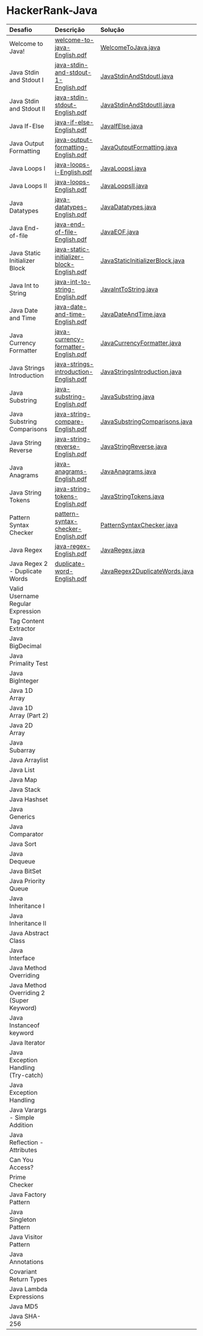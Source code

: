# HackerRank-Java

| Desafio                                  | Descrição     | Solução |
| :-------------                           |:------------- | :------ |
| Welcome to Java!                         | [welcome-to-java-English.pdf](https://github.com/jssfernandes/HackerRank-Java/blob/master/src/Welcome%20to%20Java/welcome-to-java-English.pdf) | [WelcomeToJava.java](https://github.com/jssfernandes/HackerRank-Java/blob/master/src/Welcome%20to%20Java/WelcomeToJava.java) |
| Java Stdin and Stdout I                  | [java-stdin-and-stdout-1-English.pdf](https://github.com/jssfernandes/HackerRank-Java/blob/master/src/Java%20Stdin%20and%20Stdout%20I/java-stdin-and-stdout-1-English.pdf) | [JavaStdinAndStdoutI.java](https://github.com/jssfernandes/HackerRank-Java/blob/master/src/Java%20Stdin%20and%20Stdout%20I/JavaStdinAndStdoutI.java) |
| Java Stdin and Stdout II                 | [java-stdin-stdout-English.pdf](/src/Java%20Stdin%20and%20Stdout%20II/java-stdin-stdout-English.pdf) | [JavaStdinAndStdoutII.java](/src/Java%20Stdin%20and%20Stdout%20II/JavaStdinAndStdoutII.java) |
| Java If-Else                             | [java-if-else-English.pdf](/src/Java%20If-Else/java-if-else-English.pdf) | [JavaIfElse.java](/src/Java%20If-Else/JavaIfElse.java) |
| Java Output Formatting                   | [java-output-formatting-English.pdf](/src/Java%20Output%20Formatting/java-output-formatting-English.pdf) | [JavaOutputFormatting.java](/src/Java%20Output%20Formatting/JavaOutputFormatting.java) |
| Java Loops I                             | [java-loops-i-English.pdf](/src/Java%20Loops%20I/java-loops-i-English.pdf) | [JavaLoopsI.java](/src/Java%20Loops%20I/JavaLoopsI.java) |
| Java Loops II                            | [java-loops-English.pdf](/src/Java%20Loops%20II/java-loops-English.pdf) | [JavaLoopsII.java](/src/Java%20Loops%20II/JavaLoopsII.java) |
| Java Datatypes                           | [java-datatypes-English.pdf](/src/Java%20Datatypes/java-datatypes-English.pdf) | [JavaDatatypes.java](/src/Java%20Datatypes/JavaDatatypes.java) |
| Java End-of-file                         | [java-end-of-file-English.pdf](/src/Java%20End-of-file/java-end-of-file-English.pdf) | [JavaEOF.java](/src/Java%20End-of-file/JavaEOF.java) |
| Java Static Initializer Block            | [java-static-initializer-block-English.pdf](/src/Java%20Static%20Initializer%20Block/java-static-initializer-block-English.pdf) | [JavaStaticInitializerBlock.java](/src/Java%20Static%20Initializer%20Block/JavaStaticInitializerBlock.java) |
| Java Int to String                       | [java-int-to-string-English.pdf](/src/Java%20Int%20to%20String/java-int-to-string-English.pdf) | [JavaIntToString.java](/src/Java%20Int%20to%20String/JavaIntToString.java) |
| Java Date and Time                       | [java-date-and-time-English.pdf](/src/Java%20Date%20and%20Time/java-date-and-time-English.pdf) | [JavaDateAndTime.java](/src/Java%20Date%20and%20Time/JavaDateAndTime.java) |
| Java Currency Formatter                  | [java-currency-formatter-English.pdf](/src/Java%20Currency%20Formatter/java-currency-formatter-English.pdf) | [JavaCurrencyFormatter.java](/src/Java%20Currency%20Formatter/JavaCurrencyFormatter.java) |
| Java Strings Introduction                | [java-strings-introduction-English.pdf](/src/Java%20Strings%20Introduction/java-strings-introduction-English.pdf) | [JavaStringsIntroduction.java](/src/Java%20Strings%20Introduction/JavaStringsIntroduction.java) |
| Java Substring                           | [java-substring-English.pdf](/src/Java%20Substring/java-substring-English.pdf) | [JavaSubstring.java](/src/Java%20Substring/JavaSubstring.java) |
| Java Substring Comparisons               | [java-string-compare-English.pdf](/src/Java%20Substring%20Comparisons/java-string-compare-English.pdf) | [JavaSubstringComparisons.java](/src/Java%20Substring%20Comparisons/JavaSubstringComparisons.java) |
| Java String Reverse                      | [java-string-reverse-English.pdf](/src/Java%20Substring%20Comparisons/java-string-compare-English.pdf) | [JavaStringReverse.java](/src/Java%20Substring%20Comparisons/JavaSubstringComparisons.java) |
| Java Anagrams                            | [java-anagrams-English.pdf](/src/Java%20Anagrams/java-anagrams-English.pdf) | [JavaAnagrams.java](/src/Java%20Anagrams/JavaAnagrams.java) |
| Java String Tokens                       | [java-string-tokens-English.pdf](/src/Java%20String%20Tokens/java-string-tokens-English.pdf) | [JavaStringTokens.java](/src/Java%20String%20Tokens/JavaStringTokens.java) |
| Pattern Syntax Checker                   | [pattern-syntax-checker-English.pdf](/src/Pattern%20Syntax%20Checker/pattern-syntax-checker-English.pdf) | [PatternSyntaxChecker.java](/src/Pattern%20Syntax%20Checker/PatternSyntaxChecker.java) |
| Java Regex                               | [java-regex-English.pdf](/src/Java%20Regex/java-regex-English.pdf) | [JavaRegex.java](/src/Java%20Regex/JavaRegex.java) |
| Java Regex 2 - Duplicate Words           | [duplicate-word-English.pdf](/src/Java%20Regex%202%20-%20Duplicate%20Words/duplicate-word-English.pdf) | [JavaRegex2DuplicateWords.java](/src/Java%20Regex%202%20-%20Duplicate%20Words/JavaRegex2DuplicateWords.java) |
| Valid Username Regular Expression        | []() | []() |
| Tag Content Extractor                    | []() | []() |
| Java BigDecimal                          | []() | []() |
| Java Primality Test                      | []() | []() |
| Java BigInteger                          | []() | []() |
| Java 1D Array                            | []() | []() |
| Java 1D Array (Part 2)                   | []() | []() |
| Java 2D Array                            | []() | []() |
| Java Subarray                            | []() | []() |
| Java Arraylist                           | []() | []() |
| Java List                                | []() | []() |
| Java Map                                 | []() | []() |
| Java Stack                               | []() | []() |
| Java Hashset                             | []() | []() |
| Java Generics                            | []() | []() |
| Java Comparator                          | []() | []() |
| Java Sort                                | []() | []() |
| Java Dequeue                             | []() | []() |
| Java BitSet                              | []() | []() |
| Java Priority Queue                      | []() | []() |
| Java Inheritance I                       | []() | []() |
| Java Inheritance II                      | []() | []() |
| Java Abstract Class                      | []() | []() |
| Java Interface                           | []() | []() |
| Java Method Overriding                   | []() | []() |
| Java Method Overriding 2 (Super Keyword) | []() | []() |
| Java Instanceof keyword                  | []() | []() |
| Java Iterator                            | []() | []() |
| Java Exception Handling (Try-catch)      | []() | []() |
| Java Exception Handling                  | []() | []() |
| Java Varargs - Simple Addition           | []() | []() |
| Java Reflection - Attributes             | []() | []() |
| Can You Access?                          | []() | []() |
| Prime Checker                            | []() | []() |
| Java Factory Pattern                     | []() | []() |
| Java Singleton Pattern                   | []() | []() |
| Java Visitor Pattern                     | []() | []() |
| Java Annotations                         | []() | []() |
| Covariant Return Types                   | []() | []() |
| Java Lambda Expressions                  | []() | []() |
| Java MD5                                 | []() | []() |
| Java SHA-256                             | []() | []() |
